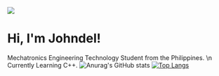 ![](https://johndeltorrizo.github.io/Johndel-Torrizo/)
# Hi, I'm Johndel!

Mechatronics Engineering Technology Student from the Philippines.
 \n Currently Learning C++.
![Anurag's GitHub stats](https://github-readme-stats.vercel.app/api?username=JohndelTorrizo&theme=github_dark&show_icons=true)
[![Top Langs](https://github-readme-stats.vercel.app/api/top-langs/?username=JohndelTorrizo&theme=github_dark&layout=compact)](https://github.com/anuraghazra/github-readme-stats)


